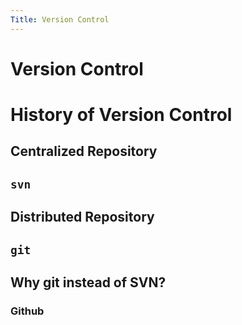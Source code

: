 ```yaml
---
Title: Version Control
---
```


# Version Control

# History of Version Control

## Centralized Repository

## ```svn```

## Distributed Repository

## ```git```

## Why git instead of SVN?

### Github

